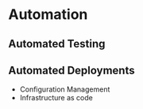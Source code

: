 # Automation

## Automated Testing

## Automated Deployments

- Configuration Management
- Infrastructure as code